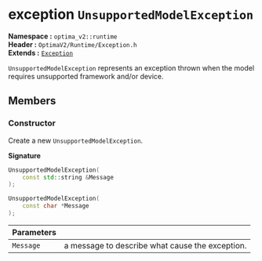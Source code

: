 exception `UnsupportedModelException`
============================
__Namespace :__ `optima_v2::runtime`  
__Header :__ `OptimaV2/Runtime/Exception.h`  
__Extends :__ [`Exception`](exception.md)

`UnsupportedModelException` represents an exception thrown when the model requires unsupported framework and/or device.

## Members
### Constructor
Create a new `UnsupportedModelException`.

__Signature__
``` cpp
UnsupportedModelException(
    const std::string &Message
);
```
``` cpp
UnsupportedModelException(
    const char *Message
);
```

| Parameters |   |
| ---------- | - |
| `Message`  | a message to describe what cause the exception. |
